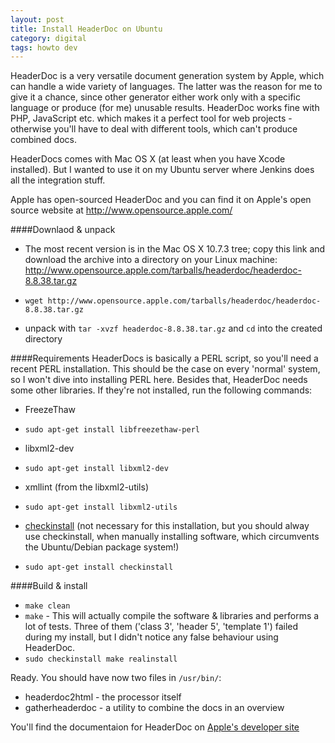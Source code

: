 ```yaml
---
layout: post
title: Install HeaderDoc on Ubuntu
category: digital
tags: howto dev
---
```


HeaderDoc is a very versatile document generation system by Apple, which can handle a wide variety of languages. The latter was the reason for me to give it a chance, since other generator either work only with a specific language or produce (for me) unusable results.
HeaderDoc works fine with PHP, JavaScript etc. which makes it a perfect tool for web projects - otherwise you'll have to deal with different tools, which can't produce combined docs.

HeaderDocs comes with Mac OS X (at least when you have Xcode installed). But I wanted to use it on my Ubuntu server where Jenkins does all the integration stuff.

Apple has open-sourced HeaderDoc and you can find it on Apple's open source website at <http://www.opensource.apple.com/>

####Downlaod & unpack
- The most recent version is in the Mac OS X 10.7.3 tree; copy this link and download the archive into a directory on your Linux machine: <http://www.opensource.apple.com/tarballs/headerdoc/headerdoc-8.8.38.tar.gz>
 - ```wget http://www.opensource.apple.com/tarballs/headerdoc/headerdoc-8.8.38.tar.gz```

- unpack with ```tar -xvzf headerdoc-8.8.38.tar.gz``` and ```cd``` into the created directory

####Requirements
HeaderDocs is basically a PERL script, so you'll need a recent PERL installation. This should be the case on every 'normal' system, so I won't dive into installing PERL here. Besides that, HeaderDoc needs some other libraries. If they're not installed, run the following commands:

- FreezeThaw
 - ```sudo apt-get install libfreezethaw-perl```

- libxml2-dev
 - ```sudo apt-get install libxml2-dev```

- xmllint (from the libxml2-utils)
 - ```sudo apt-get install libxml2-utils```

- [checkinstall](http://wiki.debian.org/CheckInstall) (not necessary for this installation, but you should alway use checkinstall, when manually installing software, which circumvents the Ubuntu/Debian package system!)
 - ```sudo apt-get install checkinstall```

####Build & install
- ```make clean```
- ```make``` - This will actually compile the software & libraries and performs a lot of tests. Three of them ('class 3', 'header 5', 'template 1') failed during my install, but I didn't notice any false behaviour using HeaderDoc.
- ```sudo checkinstall make realinstall```

Ready. You should have now two files in ```/usr/bin/```:

- headerdoc2html - the processor itself
- gatherheaderdoc - a utility to combine the docs in an overview

You'll find the documentaion for HeaderDoc on [Apple's developer site](https://developer.apple.com/library/mac/#documentation/DeveloperTools/Conceptual/HeaderDoc/)